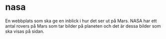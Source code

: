 # nasa
 En webbplats som ska ge en inblick i hur det ser ut på Mars. NASA har ett antal rovers på Mars som tar bilder på planeten och det är dessa bilder som ska visas på sidan.
